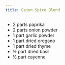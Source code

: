 ```yaml
---
title: Cajun Spice Blend
---
```

- 2 parts paprika
- 2 parts onion powder
- 1 part garlic powder
- 1 part dried oregano
- 1 part dried thyme
- ½ part dried basil
- ½ part cayenne
